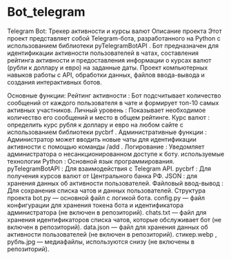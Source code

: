 # Bot_telegram

Telegram Bot: Трекер активности и курсы валют
Описание проекта
Этот проект представляет собой Telegram-бота, разработанного на Python с использованием библиотеки pyTelegramBotAPI . Бот предназначен для идентификации активности пользователей в чатах, составления рейтинга активности и предоставления информации о курсах валют (рубли к доллару и евро) на заданные даты. Проект компьютерных навыков работы с API, обработки данных, файлов ввода-вывода и создания интерактивных ботов.

Основные функции:
Рейтинг активности : Бот подсчитывает количество сообщений от каждого пользователя в чате и формирует топ-10 самых активных участников.
Личный уровень : Показывает необходимое количество его сообщений и место в общем рейтинге.
Курс валют : определить курс рубля к доллару и евро на любом сайте с использованием библиотеки pycbrf .
Административные функции : Администратор может вводить новые чаты для идентификации активности с помощью команды /add .
Логирование : Уведомляет администратора о несанкционированном доступе к боту.
используемые технологии
Python : Основной язык программирования.
pyTelegramBotAPI : Для взаимодействия с Telegram API.
pycbrf : Для получения курсов валют от Центрального банка РФ.
JSON : для хранения данных об активности пользователей.
Файловый ввод-вывод : Для сохранения списка чатов и данных пользователей.
Структура проекта
bot.py — основной файл с логикой бота.
config.py — файл конфигурации для хранения токена бота и идентификатора администратора (не включен в репозиторий).
chats.txt — файл для хранения идентификаторов списка чатов, которые обслуживает бот (не включен в репозиторий).
data.json — файл для хранения данных об активности пользователей (не включен в репозиторий).
стикер.webp , рубль.jpg — медиафайлы, используются снизу (не включены в репозиторий).
